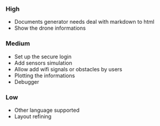 ### High

- Documents generator needs deal with markdown to html
- Show the drone informations

### Medium

- Set up the secure login
- Add sensors simulation
- Allow add wifi signals or obstacles by users
- Plotting the informations
- Debugger

### Low

- Other language supported
- Layout refining
